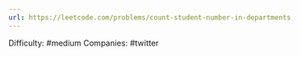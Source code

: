```yaml
---
url: https://leetcode.com/problems/count-student-number-in-departments
---
```


Difficulty: #medium
Companies: #twitter